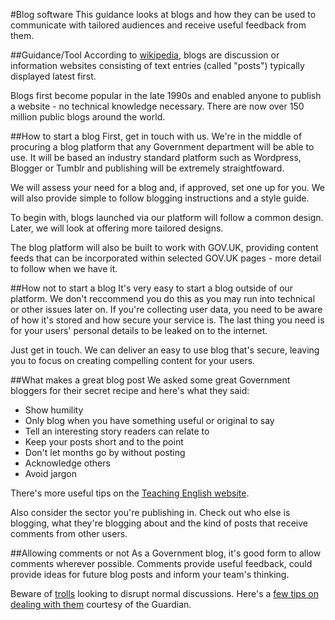 #Blog software
This guidance looks at blogs and how they can be used to communicate with tailored audiences and receive useful feedback from them.

##Guidance/Tool
According to [wikipedia](http://en.wikipedia.org/wiki/Blog), blogs are discussion or information websites consisting of text entries (called "posts") typically displayed latest first.

Blogs first become popular in the late 1990s and enabled anyone to publish a website - no technical knowledge necessary. There are now over 150 million public blogs around the world.

##How to start a blog
First, get in touch with us. We're in the middle of procuring a blog platform that any Government department will be able to use. It will be based an industry standard platform such as Wordpress, Blogger or Tumblr and publishing will be extremely straightfoward.

We will assess your need for a blog and, if approved, set one up for you. We will also provide simple to follow blogging instructions and a style guide.

To begin with, blogs launched via our platform will follow a common design. Later, we will look at offering more tailored designs.

The blog platform will also be built to work with GOV.UK, providing content feeds that can be incorporated within selected GOV.UK pages - more detail to follow when we have it.

##How not to start a blog
It's very easy to start a blog outside of our platform. We don't reccommend you do this as you may run into technical or other issues later on. If you're collecting user data, you need to be aware of how it's stored and how secure your service is. The last thing you need is for your users' personal details to be leaked on to the internet.

Just get in touch. We can deliver an easy to use blog that's secure, leaving you to focus on creating compelling content for your users.

##What makes a great blog post
We asked some great Government bloggers for their secret recipe and here's what they said:

* Show humility
* Only blog when you have something useful or original to say
* Tell an interesting story readers can relate to
* Keep your posts short and to the point
* Don't let months go by without posting
* Acknowledge others
* Avoid jargon

There's more useful tips on the [Teaching English website](http://www.teachingenglish.org.uk/help/how-to-write-a-good-blog).

Also consider the sector you're publishing in. Check out who else is blogging, what they're blogging about and the kind of posts that receive comments from other users.

##Allowing comments or not
As a Government blog, it's good form to allow comments wherever possible. Comments provide useful feedback, could provide ideas for future blog posts and inform your team's thinking.

Beware of [trolls](http://en.wikipedia.org/wiki/Troll_(Internet)) looking to disrupt normal discussions. Here's a [few tips on dealing with them](http://www.guardian.co.uk/media/2012/jun/12/how-to-deal-with-trolls) courtesy of the Guardian.




